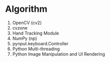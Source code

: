 # Algorithm

1. OpenCV (cv2)
2. cvzone
3. Hand Tracking Module
4. NumPy (np)
5. pynput.keyboard.Controller
6. Python Multi-threading
7. Python Image Manipulation and UI Rendering
